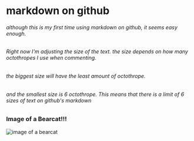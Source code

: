 # markdown on github
###### although this is my first time using markdown on github, it seems easy enough. 
###### Right now I'm adjusting the size of the text. the size depends on how many octothropes I use when commenting. 
###### the biggest size will have the least amount of octothrope. 
###### and the smallest size is 6 octothrope. This means that there is a limit of 6 sizes of text on github's markdown 


### Image of a Bearcat!!!
![image of a bearcat](https://www.worldatlas.com/r/w960-q80/upload/28/0b/ef/bearcat.jpg) 
